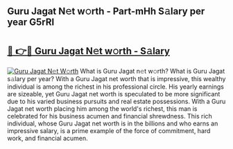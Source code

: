 ## Guru Jagat N𝚎t w𝚘rth - Part-mHh S𝚊lary per year G5rRI

# <h2><a href="http://gc3vzdr.nevu.top/?p=Guru+Jagat">🔗 👉🔴 Guru Jagat N𝚎t w𝚘rth - S𝚊lary</a></h2>

[![Guru Jagat N𝚎t W𝚘rth](https://i.imgur.com/Oavwk0R.jpeg)](http://gc3vzdr.nevu.top/?p=Guru+Jagat)
What is Guru Jagat n𝚎t w𝚘rth? What is Guru Jagat s𝚊lary per year?
With a Guru Jagat net worth that is impressive, this wealthy individual is among the richest in his professional circle. His yearly earnings are sizeable, yet Guru Jagat net worth is speculated to be more significant due to his varied business pursuits and real estate possessions. With a Guru Jagat net worth placing him among the world's richest, this man is celebrated for his business acumen and financial shrewdness. This rich individual, whose Guru Jagat net worth is in the billions and who earns an impressive salary, is a prime example of the force of commitment, hard work, and financial acumen.
